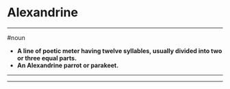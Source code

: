 # Alexandrine
---
#noun
- **A line of poetic meter having twelve syllables, usually divided into two or three equal parts.**
- **An Alexandrine parrot or parakeet.**
---
---

